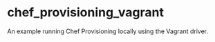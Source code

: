 # chef_provisioning_vagrant

An example running Chef Provisioning locally using the Vagrant driver.

